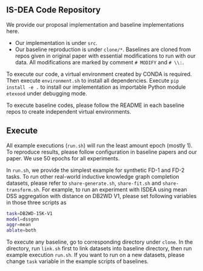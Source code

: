 ## IS-DEA Code Repository

We provide our proposal implementation and baseline implementations here.

-   Our implementation is under `src`.
-   Our baseline reproduction is under `clone/*`.
    Baselines are cloned from repos given in original paper with essential modifications to run with our data. All modifications are marked by comment `# MODIFY` and `# \\:`.

To execute our code, a virtual environment created by CONDA is required. Then execute `environment.sh` to install all dependencies.
Execute `pip install -e .` to install our implementation as importable Python module `etexood` under debugging mode.

To execute baseline codes, please follow the README in each baseline repos to create independent virtual environments.

## Execute

All example executions (`run.sh`) will run the least amount epoch (mostly 1). To reproduce results, please follow configuration in baseline papers and our paper.
We use 50 epochs for all experiments.

In `run.sh`, we provide the simplest example for synthetic FD-1 and FD-2 tasks.
To run other real-world inductive knowledge graph completion datasets, please refer to `share-generate.sh`, `share-fit.sh` and `share-transform.sh`.
For example, to run an experiment with ISDEA using mean DSS aggregation with distance on DB2WD V1, please set following variables in those three scripts as

```bash
task=DB2WD-15K-V1
model=dssgnn
aggr=mean
ablate=both
```

To execute any baseline, go to corresponding directory under `clone`.
In the directory, run `link.sh` first to link datasets into baseline directory, then run example execution `run.sh`.
If you want to run on a new datasets, please change `task` variable in the example scripts of baselines.
